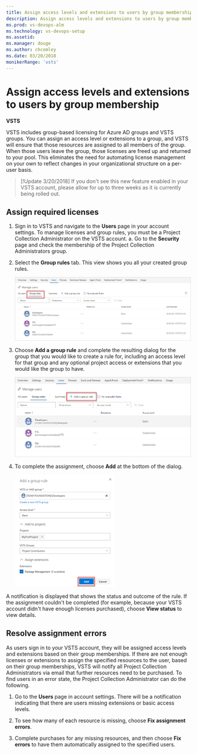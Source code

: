 ```yaml
---
title: Assign access levels and extensions to users by group membership
description: Assign access levels and extensions to users by group membership
ms.prod: vs-devops-alm
ms.technology: vs-devops-setup
ms.assetid:
ms.manager: douge
ms.author: chcomley
ms.date: 03/20/2018
monikerRange: 'vsts'
---
```


# Assign access levels and extensions to users by group membership

**VSTS**

VSTS includes group-based licensing for Azure AD groups and VSTS groups.
You can assign an access level or extensions to a group, and VSTS will ensure that those resources are assigned to all members of the group.
When those users leave the group, those licenses are freed up and returned to your pool.
This eliminates the need for automating license management on your own to reflect changes in your organizational structure on a per-user basis.

>[!Update 3/20/2018]
>If you don't see this new feature enabled in your VSTS account, please allow for up to three weeks as it is currently being rolled out.

## Assign required licenses

1. Sign in to VSTS and navigate to the **Users** page in your account settings. To manage licenses and group rules, you must be a Project Collection Administrator on the VSTS account.
    a. Go to the **Security** page and check the membership of the Project Collection Administrators group.
2. Select the **Group rules** tab. This view shows you all your created group rules.

   ![view-group-rules](_img/manage-group-licensing/view-group-rules.PNG)

3. Choose **Add a group rule** and complete the resulting dialog for the group that you would like to create a rule for, including an access level for that group and any optional project access or extensions that you would like the group to have.

    ![choose-add-group-rule](_img/manage-group-licensing/add-a-group-rule.png)

4. To complete the assignment, choose **Add** at the bottom of the dialog.

    ![choose-add-to-add-group-rule](_img/manage-group-licensing/adding-group-rule.png)

A notification is displayed that shows the status and outcome of the rule. If the assignment couldn't be completed (for example, because your VSTS account didn't have enough licenses purchased), choose **View status** to view details.

## Resolve assignment errors

As users sign in to your VSTS account, they will be assigned access levels and extensions based on their group memberships. If there are not enough licenses or extensions to assign the specified resources to the user, based on their group memberships, VSTS will notify all Project Collection Administrators via email that further resources need to be purchased. To find users in an error state, the Project Collection Administrator can do the following.

1. Go to the **Users** page in account settings. There will be a notification indicating that there are users missing extensions or basic access levels.

2. To see how many of each resource is missing, choose **Fix assignment errors**.
3. Complete purchases for any missing resources, and then choose **Fix errors** to have them automatically assigned to the specified users.
